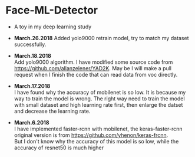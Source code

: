 # Face-ML-Detector  
+ A toy in my deep learning study   

+ **March.26.2018**
Added yolo9000 retrain model, try to match my dataset successfully.

+ **March.18.2018**  
Add yolo9000 algorithm. I have modified some source code from https://github.com/allanzelener/YAD2K. May be I will make a pull request when I finish the code that can read data from voc directly.

+ **March.17.2018**   
I have found why the accuracy of mobilenet is so low. It is because my way to train the model is wrong. The right way need to train the model with small dataset and high learning rate first, then enlarge the datset and decrease the learning rate.

+ **March.6.2018**   
I have implemented faster-rcnn with mobilenet, the keras-faster-rcnn original version is from https://github.com/yhenon/keras-frcnn.    
But I don't know why the accuracy of this model is so low, while the accuracy of resnet50 is much higher